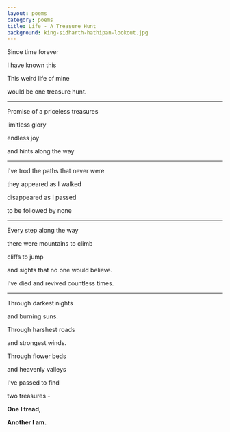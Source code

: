 ```yaml
---
layout: poems
category: poems 
title: Life - A Treasure Hunt 
background: king-sidharth-hathipan-lookout.jpg
---
```


Since time forever

I have known this

This weird life of mine

would be one treasure hunt.

----

Promise of a priceless treasures

limitless glory

endless joy

and hints along the way

----

I've trod the paths that never were

they appeared as I walked

disappeared as I passed

to be followed by none

----

Every step along the way

there were mountains to climb

cliffs to jump

and sights that no one would believe.

I've died and revived countless times.

----

Through darkest nights

and burning suns.

Through harshest roads

and strongest winds.

Through flower beds

and heavenly valleys

I've passed to find 

two treasures -

**One I tread,**

**Another I am.**
